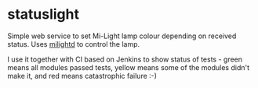 # statuslight

Simple web service to set Mi-Light lamp colour depending on received status. Uses [milightd](https://github.com/sgrzywna/milightd) to control the lamp.

I use it together with CI based on Jenkins to show status of tests - green means all modules passed tests, yellow means some of the modules didn't make it, and red means catastrophic failure :-)
